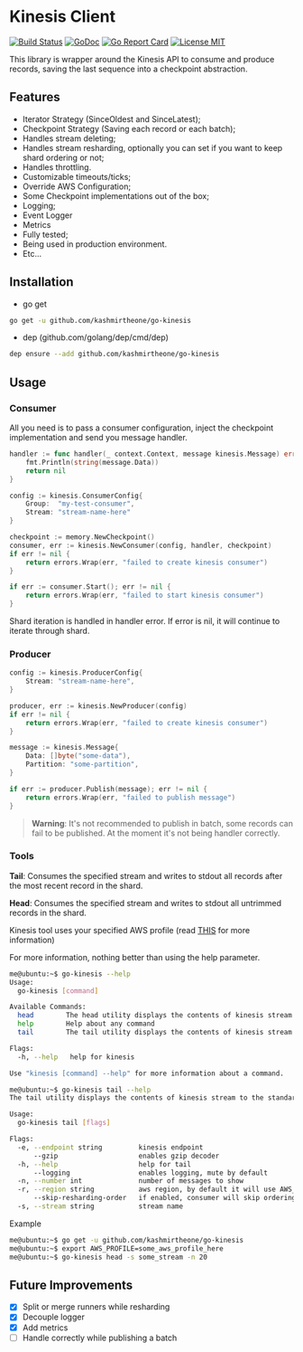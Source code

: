 # Kinesis Client

[![Build Status](https://travis-ci.com/kashmirtheone/go-kinesis.svg?branch=master)](https://travis-ci.com/kashmirtheone/go-kinesis)
[![GoDoc](https://godoc.org/github.com/kashmirtheone/go-kinesis?status.svg)](https://godoc.org/github.com/kashmirtheone/go-kinesis)
[![Go Report Card](https://goreportcard.com/badge/gitlab.com/marcoxavier/go-kinesis)](https://goreportcard.com/report/gitlab.com/marcoxavier/go-kinesis)
[![License MIT](https://img.shields.io/badge/License-MIT-brightgreen.svg)](https://img.shields.io/badge/License-MIT-brightgreen.svg)

This library is wrapper around the Kinesis API to consume and produce records, saving the last sequence into a checkpoint abstraction.

## Features

* Iterator Strategy (SinceOldest and SinceLatest);
* Checkpoint Strategy (Saving each record or each batch);
* Handles stream deleting;
* Handles stream resharding, optionally you can set if you want to keep shard ordering or not;
* Handles throttling.
* Customizable timeouts/ticks;
* Override AWS Configuration;
* Some Checkpoint implementations out of the box;
* Logging;
* Event Logger
* Metrics
* Fully tested;
* Being used in production environment.
* Etc...


## Installation

* go get
```bash
go get -u github.com/kashmirtheone/go-kinesis
```

* dep (github.com/golang/dep/cmd/dep)
```bash
dep ensure --add github.com/kashmirtheone/go-kinesis
```

## Usage

### Consumer

All you need is to pass a consumer configuration, inject the checkpoint implementation and send you message handler.

```go
handler := func handler(_ context.Context, message kinesis.Message) error {
	fmt.Println(string(message.Data))
	return nil
}

config := kinesis.ConsumerConfig{
    Group:  "my-test-consumer",
    Stream: "stream-name-here"
}

checkpoint := memory.NewCheckpoint()
consumer, err := kinesis.NewConsumer(config, handler, checkpoint)
if err != nil {
	return errors.Wrap(err, "failed to create kinesis consumer")
}

if err := consumer.Start(); err != nil {
    return errors.Wrap(err, "failed to start kinesis consumer")
}
```

Shard iteration is handled in handler error.
If error is nil, it will continue to iterate through shard.

### Producer

```go
config := kinesis.ProducerConfig{
    Stream: "stream-name-here",
}

producer, err := kinesis.NewProducer(config)
if err != nil {
    return errors.Wrap(err, "failed to create kinesis consumer")
}

message := kinesis.Message{
    Data: []byte("some-data"), 
    Partition: "some-partition",
}

if err := producer.Publish(message); err != nil {
    return errors.Wrap(err, "failed to publish message")
}
```

> __Warning__: It's not recommended to publish in batch, some records can fail to be published.
> At the moment it's not being handler correctly.

### Tools

__Tail__:  Consumes the specified stream and writes to stdout all records after the most recent record in the shard.

__Head__: Consumes the specified stream and writes to stdout all untrimmed records in the shard.

Kinesis tool uses your specified AWS profile (read [THIS](https://docs.aws.amazon.com/cli/latest/userguide/cli-chap-configure.html) for more information)

For more information, nothing better than using the help parameter.
```bash
me@ubuntu:~$ go-kinesis --help
Usage:
  go-kinesis [command]

Available Commands:
  head        The head utility displays the contents of kinesis stream to the standard output, starting in the oldest record.
  help        Help about any command
  tail        The tail utility displays the contents of kinesis stream to the standard output, starting in the latest record.

Flags:
  -h, --help   help for kinesis

Use "kinesis [command] --help" for more information about a command.
```

```bash
me@ubuntu:~$ go-kinesis tail --help
The tail utility displays the contents of kinesis stream to the standard output, starting in the latest record.

Usage:
  go-kinesis tail [flags]

Flags:
  -e, --endpoint string         kinesis endpoint
      --gzip                    enables gzip decoder
  -h, --help                    help for tail
      --logging                 enables logging, mute by default
  -n, --number int              number of messages to show
  -r, --region string           aws region, by default it will use AWS_REGION from aws config
      --skip-resharding-order   if enabled, consumer will skip ordering when resharding
  -s, --stream string           stream name
```

Example
```bash
me@ubuntu:~$ go get -u github.com/kashmirtheone/go-kinesis
me@ubuntu:~$ export AWS_PROFILE=some_aws_profile_here
me@ubuntu:~$ go-kinesis head -s some_stream -n 20
```


## Future Improvements

- [x] Split or merge runners while resharding
- [x] Decouple logger
- [x] Add metrics
- [ ] Handle correctly while publishing a batch
